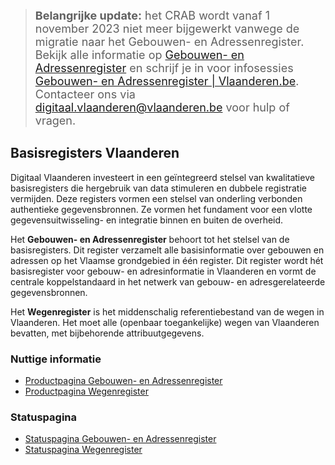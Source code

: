 ><font size="4">**Belangrijke update:** het CRAB wordt vanaf 1 november 2023 niet meer bijgewerkt vanwege de migratie naar het Gebouwen- en Adressenregister. Bekijk alle informatie op [Gebouwen- en Adressenregister][6] en schrijf je in voor infosessies [Gebouwen- en Adressenregister | Vlaanderen.be][5]. Contacteer ons via digitaal.vlaanderen@vlaanderen.be voor hulp of vragen.</font>


## Basisregisters Vlaanderen

Digitaal Vlaanderen investeert in een geïntegreerd stelsel van kwalitatieve basisregisters die hergebruik van data stimuleren en dubbele registratie vermijden. Deze registers vormen een stelsel van onderling verbonden authentieke gegevensbronnen. Ze vormen het fundament voor een vlotte gegevensuitwisseling- en integratie binnen en buiten de overheid.

Het **Gebouwen- en Adressenregister** behoort tot het stelsel van de basisregisters. Dit register verzamelt alle basisinformatie over gebouwen en adressen op het Vlaamse grondgebied in één register. Dit register wordt hét basisregister voor gebouw- en adresinformatie in Vlaanderen en vormt de centrale koppelstandaard in het netwerk van gebouw- en adresgerelateerde gegevensbronnen.

Het **Wegenregister** is het middenschalig referentiebestand van de wegen in Vlaanderen. Het moet alle (openbaar toegankelijke) wegen van Vlaanderen bevatten, met bijbehorende attribuutgegevens.

### Nuttige informatie

* [Productpagina Gebouwen- en Adressenregister][1]
* [Productpagina Wegenregister][2]

### Statuspagina
    
* [Statuspagina Gebouwen- en Adressenregister][3]
* [Statuspagina Wegenregister][4]


[1]:https://www.vlaanderen.be/digitaal-vlaanderen/onze-oplossingen/gebouwen-en-adressenregister
[2]:https://www.vlaanderen.be/digitaal-vlaanderen/onze-oplossingen/wegenregister
[3]:https://www.vlaanderen.be/digitaal-vlaanderen/status/status-overzicht?product=Gebouwen-%20en%20Adressenregister
[4]:https://www.vlaanderen.be/digitaal-vlaanderen/status/status-overzicht?product=Wegenregister
[5]:https://www.vlaanderen.be/digitaal-vlaanderen/agenda/evenementen/gebouwen-en-adressenregister
[6]:https://vlaamseoverheid.atlassian.net/wiki/spaces/AGB/pages/6094099791/Gebouwen-+en+Adressenregister
